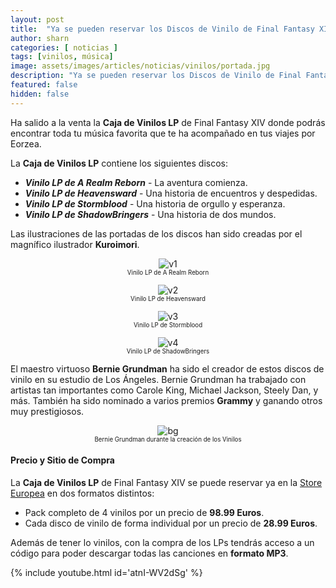```yaml
---
layout: post
title:  "Ya se pueden reservar los Discos de Vinilo de Final Fantasy XIV"
author: sharn
categories: [ noticias ]
tags: [vinilos, música]
image: assets/images/articles/noticias/vinilos/portada.jpg
description: "Ya se pueden reservar los Discos de Vinilo de Final Fantasy XIV"
featured: false
hidden: false
---
```

Ha salido a la venta la **Caja de Vinilos LP** de Final Fantasy XIV donde podrás encontrar toda tu música favorita que te ha acompañado en tus viajes por Eorzea.

La **Caja de Vinilos LP** contiene los siguientes discos:

* ***Vinilo LP de A Realm Reborn*** - La aventura comienza.
* ***Vinilo LP de Heavensward*** - Una historia de encuentros y despedidas.
* ***Vinilo LP de Stormblood*** - Una historia de orgullo y esperanza.
* ***Vinilo LP de ShadowBringers*** - Una historia de dos mundos.

Las ilustraciones de las portadas de los discos han sido creadas por el magnífico ilustrador **Kuroimori**.

<div class="container">
  <div class="row">
    <div class="col-xl"><p align="center">
        <img src="{{ site.baseurl }}/assets/images/articles/noticias/vinilos/v1.jpg" alt="v1">
        <br/>
        <sub><sup>Vinilo LP de A Realm Reborn</sup></sub></p>
    </div>
    <div class="col-xl"><p align="center">
        <img src="{{ site.baseurl }}/assets/images/articles/noticias/vinilos/v2.jpg" alt="v2">
        <br/>
        <sub><sup>Vinilo LP de Heavensward</sup></sub></p>
    </div>
  </div>
</div>
<div class="container">
  <div class="row">
    <div class="col-xl"><p align="center">
        <img src="{{ site.baseurl }}/assets/images/articles/noticias/vinilos/v3.jpg" alt="v3">
        <br/>
        <sub><sup>Vinilo LP de Stormblood</sup></sub></p>
    </div>
    <div class="col-xl"><p align="center">
        <img src="{{ site.baseurl }}/assets/images/articles/noticias/vinilos/v4.jpg" alt="v4">
        <br/>
        <sub><sup>Vinilo LP de ShadowBringers</sup></sub></p>
    </div>
  </div>
</div>

El maestro virtuoso **Bernie Grundman** ha sido el creador de estos discos de vinilo en su estudio de Los Ángeles. Bernie Grundman ha trabajado con artistas tan importantes como Carole King, Michael Jackson, Steely Dan, y más. También ha sido nominado a varios premios **Grammy** y ganando otros muy prestigiosos.

<p align="center"><img src="{{ site.baseurl }}/assets/images/articles/noticias/vinilos/bg.jpg" alt="bg"/>
<br/>
<sub><sup>Bernie Grundman durante la creación de los Vinilos</sup></sub></p>

#### Precio y Sitio de Compra

La **Caja de Vinilos LP** de Final Fantasy XIV se puede reservar ya en la <a href="https://store.eu.square-enix-games.com/es_EU/product/639581/final-fantasy-xiv-vinyl-lp-box" target="_blank">Store Europea</a> en dos formatos distintos:

* Pack completo de 4 vinilos por un precio de **98.99 Euros**.
* Cada disco de vinilo de forma individual por un precio de **28.99 Euros**.

Además de tener lo vinilos, con la compra de los LPs tendrás acceso a un código para poder descargar todas las canciones en **formato MP3**.

{% include youtube.html id='atnI-WV2dSg' %}